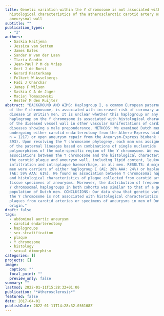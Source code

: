 ```yaml
---
title: Genetic variation within the Y chromosome is not associated with
  histological characteristics of the atherosclerotic carotid artery or
  aneurysmal wall
subtitle: ""
publication_types:
  - "2"
authors:
  - Saskia Haitjema
  - Jessica van Setten
  - James Eales
  - Sander W van der Laan
  - Ilaria Gandin
  - Jean-Paul P M de Vries
  - Gert J de Borst
  - Gerard Pasterkamp
  - Folkert W Asselbergs
  - Fadi J Charchar
  - James F Wilson
  - Saskia C A de Jager
  - Maciej Tomaszewski
  - Hester M den Ruijter
abstract: "BACKGROUND AND AIMS: Haplogroup I, a common European paternal lineage
  of the Y chromosome, is associated with increased risk of coronary artery
  disease in British men. It is unclear whether this haplogroup or any other
  haplogroup on the Y chromosome is associated with histological characteristics
  of the diseased vessel wall in other vascular manifestations of cardiovascular
  diseases showing a male preponderance. METHODS: We examined Dutch men
  undergoing either carotid endarterectomy from the Athero-Express biobank (AE,
  n = 1217) or open aneurysm repair from the Aneurysm-Express biobank (AAA, n =
  393). Upon resolving the Y chromosome phylogeny, each man was assigned to one
  of the paternal lineages based on combinations of single nucleotide
  polymorphisms of the male-specific region of the Y chromosome. We examined the
  associations between the Y chromosome and the histological characteristics of
  the carotid plaque and aneurysm wall, including lipid content, leukocyte
  infiltration and intraplaque haemorrhage, in all men. RESULTS: A majority of
  men were carriers of either haplogroup I (AE: 28% AAA: 24%) or haplogroup R
  (AE: 59% AAA: 61%). We found no association between Y chromosomal haplogroups
  and histological characteristics of plaque collected from carotid arteries or
  tissue specimens of aneurysms. Moreover, the distribution of frequency for all
  Y chromosomal haplogroups in both cohorts was similar to that of a general
  population of Dutch men. CONCLUSIONS: Our data show that genetic variation on
  the Y chromosome is not associated with histological characteristics of the
  plaques from carotid arteries or specimens of aneurysms in men of Dutch
  origin."
draft: false
tags:
  - abdominal aortic aneurysm
  - carotid endarterectomy
  - haplogroups
  - sex-stratification
  - plaque
  - Y chromosome
  - histology
  - sexual dimorphism
categories: []
projects: []
image:
  caption: ""
  focal_point: ""
  preview_only: false
summary: ""
lastmod: 2022-01-11T15:28:32+01:00
publication: "*Atherosclerosis*"
featured: false
date: 2017-04-01
publishDate: 2022-01-11T14:28:32.036168Z
---
```

